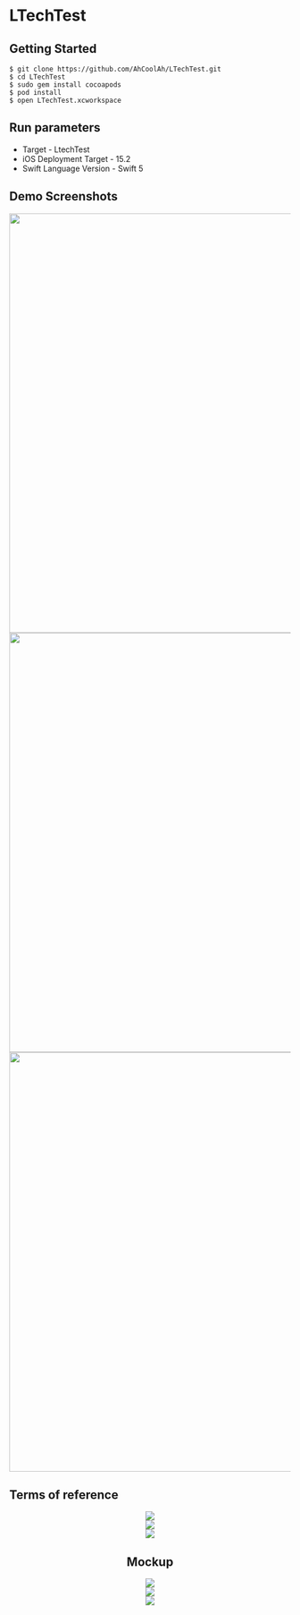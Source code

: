 # LTechTest

## Getting Started

```
$ git clone https://github.com/AhCoolAh/LTechTest.git
$ cd LTechTest
$ sudo gem install cocoapods
$ pod install
$ open LTechTest.xcworkspace
```

## Run parameters

* Target - LtechTest
* iOS Deployment Target - 15.2
* Swift Language Version - Swift 5

## Demo Screenshots

<p float="left">
  <img src="/ReadmeResources/mockup_3.png" width="750" />
  <img src="/ReadmeResources/mockup_3.png" width="750" />
  <img src="/ReadmeResources/mockup_3.png" width="750" />
</p>

## Terms of reference

<center><img src = "/ReadmeResources/tz_1.jpg"/>

<center><img src = "/ReadmeResources/tz_2.jpg"></center>

<center><img src = "/ReadmeResources/tz_3.jpg"></center>

## Mockup

<center><img src = "/ReadmeResources/mockup_1.png"></center>
<center><img src = "/ReadmeResources/mockup_2.png"></center>
<center><img src = "/ReadmeResources/mockup_3.png"></center>
